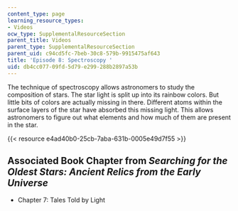 ```yaml
---
content_type: page
learning_resource_types:
- Videos
ocw_type: SupplementalResourceSection
parent_title: Videos
parent_type: SupplementalResourceSection
parent_uid: c94cd5fc-7beb-30c8-579b-9915475af643
title: 'Episode 8: Spectroscopy '
uid: db4cc077-09fd-5d79-e299-288b2897a53b
---
```


The technique of spectroscopy allows astronomers to study the composition of stars. The star light is split up into its rainbow colors. But little bits of colors are actually missing in there. Different atoms within the surface layers of the star have absorbed this missing light. This allows astronomers to figure out what elements and how much of them are present in the star. 

{{< resource e4ad40b0-25cb-7aba-631b-0005e49d7f55 >}}

Associated Book Chapter from _Searching for the Oldest Stars: Ancient Relics from the Early Universe_
-----------------------------------------------------------------------------------------------------

*   Chapter 7: Tales Told by Light